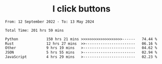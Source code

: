 <h1 align="center">
I click buttons
</h1>

<!--START_SECTION:waka-->

```txt
From: 12 September 2022 - To: 13 May 2024

Total Time: 201 hrs 59 mins

Python             150 hrs 21 mins >>>>>>>>>>>>>>>>>>>------   74.44 %
Rust               12 hrs 27 mins  >>-----------------------   06.16 %
Other              9 hrs 19 mins   >------------------------   04.62 %
JSON               5 hrs 55 mins   >------------------------   02.94 %
JavaScript         4 hrs 29 mins   >------------------------   02.23 %
```

<!--END_SECTION:waka-->

